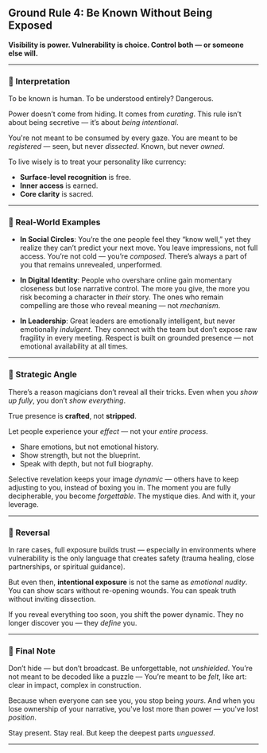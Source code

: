 ## **Ground Rule 4: Be Known Without Being Exposed**

**Visibility is power. Vulnerability is choice. Control both — or someone else will.**

---

### 🧠 Interpretation

To be known is human.
To be understood entirely? Dangerous.

Power doesn’t come from hiding. It comes from *curating*.
This rule isn’t about being secretive — it’s about *being intentional*.

You're not meant to be consumed by every gaze.
You are meant to be *registered* — seen, but never *dissected*.
Known, but never *owned*.

To live wisely is to treat your personality like currency:

* **Surface-level recognition** is free.
* **Inner access** is earned.
* **Core clarity** is sacred.

---

### 📌 Real-World Examples

* **In Social Circles**: You’re the one people feel they “know well,” yet they realize they can’t predict your next move. You leave impressions, not full access. You’re not cold — you’re *composed*. There’s always a part of you that remains unrevealed, unperformed.

* **In Digital Identity**: People who overshare online gain momentary closeness but lose narrative control. The more you give, the more you risk becoming a character in *their* story. The ones who remain compelling are those who reveal meaning — not *mechanism*.

* **In Leadership**: Great leaders are emotionally intelligent, but never emotionally *indulgent*. They connect with the team but don’t expose raw fragility in every meeting. Respect is built on grounded presence — not emotional availability at all times.

---

### 🧩 Strategic Angle

There’s a reason magicians don’t reveal all their tricks.
Even when you *show up fully*, you don’t *show everything*.

True presence is **crafted**, not **stripped**.

Let people experience your *effect* — not your *entire process*.

* Share emotions, but not emotional history.
* Show strength, but not the blueprint.
* Speak with depth, but not full biography.

Selective revelation keeps your image *dynamic* — others have to keep adjusting to you, instead of boxing you in.
The moment you are fully decipherable, you become *forgettable*.
The mystique dies. And with it, your leverage.

---

### 🔁 Reversal

In rare cases, full exposure builds trust — especially in environments where vulnerability is the only language that creates safety (trauma healing, close partnerships, or spiritual guidance).

But even then, **intentional exposure** is not the same as *emotional nudity*.
You can show scars without re-opening wounds.
You can speak truth without inviting dissection.

If you reveal everything too soon, you shift the power dynamic. They no longer discover you — they *define* you.

---

### 🎯 Final Note

Don’t hide — but don’t broadcast.
Be unforgettable, not *unshielded*.
You’re not meant to be decoded like a puzzle —
You’re meant to be *felt*, like art: clear in impact, complex in construction.

Because when everyone can see you,
you stop being *yours*.
And when you lose ownership of your narrative,
you've lost more than power — you've lost *position*.

Stay present. Stay real.
But keep the deepest parts *unguessed*.

---
